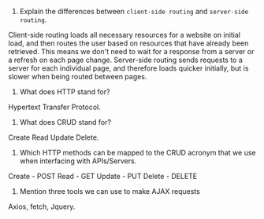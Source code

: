 1.  Explain the differences between `client-side routing` and `server-side routing`.

Client-side routing loads all necessary resources for a website on initial load, and then routes the user based on resources that have already been retrieved.  This means we don't need to wait for a response from a server or a refresh on each page change.  Server-side routing sends requests to a server for each individual page, and therefore loads quicker initially, but is slower when being routed between pages.

1.  What does HTTP stand for?

Hypertext Transfer Protocol.

1.  What does CRUD stand for?

Create Read Update Delete.

1.  Which HTTP methods can be mapped to the CRUD acronym that we use when interfacing with APIs/Servers.

Create - POST
Read - GET
Update - PUT
Delete - DELETE

1.  Mention three tools we can use to make AJAX requests

Axios, fetch, Jquery.